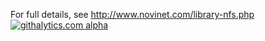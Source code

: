 For full details, see http://www.novinet.com/library-nfs.php
[![githalytics.com alpha](https://cruel-carlota.pagodabox.com/246db0837b31b036734e15bdece59bec "githalytics.com")](http://githalytics.com/maidsafe/MaidSafe-Network-Filesystem)
